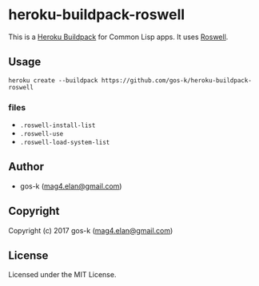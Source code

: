 # heroku-buildpack-roswell

This is a [Heroku Buildpack](https://devcenter.heroku.com/articles/buildpacks) for Common Lisp apps.
It uses [Roswell](https://github.com/roswell/roswell).


## Usage

```
heroku create --buildpack https://github.com/gos-k/heroku-buildpack-roswell
```

### files

* `.roswell-install-list`
* `.roswell-use`
* `.roswell-load-system-list`


## Author

* gos-k (mag4.elan@gmail.com)


## Copyright

Copyright (c) 2017 gos-k (mag4.elan@gmail.com)


## License

Licensed under the MIT License.
